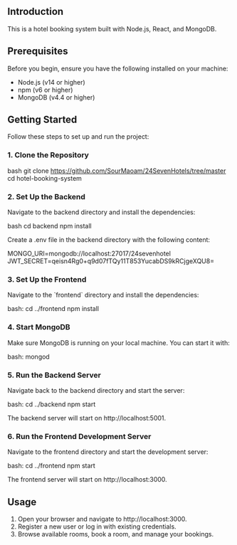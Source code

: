 ## Introduction

This is a hotel booking system built with Node.js, React, and MongoDB.

## Prerequisites

Before you begin, ensure you have the following installed on your machine:

- Node.js (v14 or higher)
- npm (v6 or higher)
- MongoDB (v4.4 or higher)

## Getting Started

Follow these steps to set up and run the project:

### 1. Clone the Repository

bash
git clone https://github.com/SourMaoam/24SevenHotels/tree/master
cd hotel-booking-system


### 2. Set Up the Backend

Navigate to the backend directory and install the dependencies:

bash
cd backend
npm install


Create a .env file in the backend directory with the following content:

MONGO_URI=mongodb://localhost:27017/24sevenhotel
JWT_SECRET=qeisn4Rg0+q9d07fTQy11T853YucabDS9kRCjgeXQU8=


### 3. Set Up the Frontend

Navigate to the \`frontend\` directory and install the dependencies:

bash:
cd ../frontend
npm install


### 4. Start MongoDB

Make sure MongoDB is running on your local machine. You can start it with:

bash:
mongod


### 5. Run the Backend Server

Navigate back to the backend directory and start the server:

bash:
cd ../backend
npm start


The backend server will start on http://localhost:5001.

### 6. Run the Frontend Development Server

Navigate to the frontend directory and start the development server:

bash:
cd ../frontend
npm start


The frontend server will start on http://localhost:3000.

## Usage

1. Open your browser and navigate to http://localhost:3000.
2. Register a new user or log in with existing credentials.
3. Browse available rooms, book a room, and manage your bookings.
